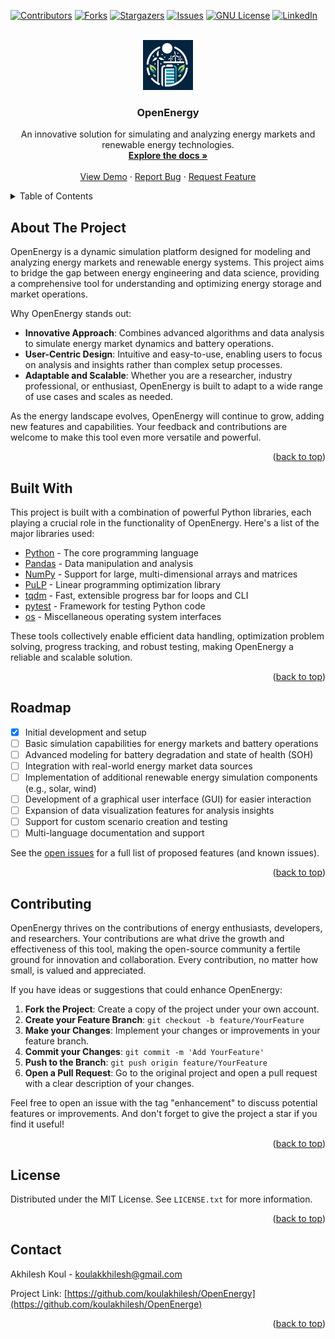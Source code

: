 <div id="top"></div>

[![Contributors][contributors-shield]][contributors-url]
[![Forks][forks-shield]][forks-url]
[![Stargazers][stars-shield]][stars-url]
[![Issues][issues-shield]][issues-url]
[![GNU License][license-shield]][license-url]
[![LinkedIn][linkedin-shield]][linkedin-url]


<!-- PROJECT LOGO -->
<br />
<div align="center">
  <a href="https://github.com/koulakhilesh/OpenEnergy">
    <img src="images/logo_oe.png" alt="Logo" width="80" height="80">
  </a>

  <h3 align="center">OpenEnergy</h3>

  <p align="center">
    An innovative solution for simulating and analyzing energy markets and renewable energy technologies.
    <br />
    <a href="https://github.com/koulakhilesh/OpenEnergy"><strong>Explore the docs »</strong></a>
    <br />
    <br />
    <a href="https://github.com/koulakhilesh/OpenEnergy">View Demo</a>
    ·
    <a href="https://github.com/koulakhilesh/OpenEnergy/issues">Report Bug</a>
    ·
    <a href="https://github.com/koulakhilesh/OpenEnergy/issues">Request Feature</a>
  </p>
</div>


<!-- TABLE OF CONTENTS -->
<details>
  <summary>Table of Contents</summary>
  <ol>
    <li><a href="#about-the-project">About The Project</a></li>
    <li><a href="#built-with">Built With</a></li>
    <!-- <li><a href="#getting-started">Getting Started</a></li> -->
    <li><a href="#roadmap">Roadmap</a></li>
    <li><a href="#contributing">Contributing</a></li>
    <li><a href="#license">License</a></li>
    <li><a href="#contact">Contact</a></li>
    <!-- <li><a href="#acknowledgments">Acknowledgments</a></li> -->
  </ol>
</details>


<!-- ABOUT THE PROJECT -->
## About The Project

<!-- [![OpenEnergy Screen Shot][product-screenshot]](https://example.com) -->

OpenEnergy is a dynamic simulation platform designed for modeling and analyzing energy markets and renewable energy systems. This project aims to bridge the gap between energy engineering and data science, providing a comprehensive tool for understanding and optimizing energy storage and market operations.

Why OpenEnergy stands out:
* **Innovative Approach**: Combines advanced algorithms and data analysis to simulate energy market dynamics and battery operations.
* **User-Centric Design**: Intuitive and easy-to-use, enabling users to focus on analysis and insights rather than complex setup processes.
* **Adaptable and Scalable**: Whether you are a researcher, industry professional, or enthusiast, OpenEnergy is built to adapt to a wide range of use cases and scales as needed.

As the energy landscape evolves, OpenEnergy will continue to grow, adding new features and capabilities. Your feedback and contributions are welcome to make this tool even more versatile and powerful.

<p align="right">(<a href="#top">back to top</a>)</p>



## Built With

This project is built with a combination of powerful Python libraries, each playing a crucial role in the functionality of OpenEnergy. Here's a list of the major libraries used:

* [Python](https://www.python.org/) - The core programming language
* [Pandas](https://pandas.pydata.org/) - Data manipulation and analysis
* [NumPy](https://numpy.org/) - Support for large, multi-dimensional arrays and matrices
* [PuLP](https://coin-or.github.io/pulp/) - Linear programming optimization library
* [tqdm](https://tqdm.github.io/) - Fast, extensible progress bar for loops and CLI
* [pytest](https://docs.pytest.org/en/stable/) - Framework for testing Python code
* [os](https://docs.python.org/3/library/os.html) - Miscellaneous operating system interfaces

These tools collectively enable efficient data handling, optimization problem solving, progress tracking, and robust testing, making OpenEnergy a reliable and scalable solution.

<p align="right">(<a href="#top">back to top</a>)</p>


<!-- GETTING STARTED
## Getting Started

This is an example of how you may give instructions on setting up your project locally.
To get a local copy up and running follow these simple example steps.

### Prerequisites

This is an example of how to list things you need to use the software and how to install them.
* npm
  ```sh
  npm install npm@latest -g
  ```

### Installation

_Below is an example of how you can instruct your audience on installing and setting up your app. This template doesn't rely on any external dependencies or services._

1. Get a free API Key at [https://example.com](https://example.com)
2. Clone the repo
   ```sh
   git clone https://github.com/your_username_/Project-Name.git
   ```
3. Install NPM packages
   ```sh
   npm install
   ```
4. Enter your API in `config.js`
   ```js
   const API_KEY = 'ENTER YOUR API';
   ```

<p align="right">(<a href="#top">back to top</a>)</p> -->



<!-- USAGE EXAMPLES
## Usage

Use this space to show useful examples of how a project can be used. Additional screenshots, code examples and demos work well in this space. You may also link to more resources.

_For more examples, please refer to the [Documentation](https://example.com)_

<p align="right">(<a href="#top">back to top</a>)</p> -->



<!-- ROADMAP -->
## Roadmap

- [x] Initial development and setup
- [ ] Basic simulation capabilities for energy markets and battery operations
- [ ] Advanced modeling for battery degradation and state of health (SOH)
- [ ] Integration with real-world energy market data sources
- [ ] Implementation of additional renewable energy simulation components (e.g., solar, wind)
- [ ] Development of a graphical user interface (GUI) for easier interaction
- [ ] Expansion of data visualization features for analysis insights
- [ ] Support for custom scenario creation and testing
- [ ] Multi-language documentation and support

See the [open issues](https://github.com/koulakhilesh/OpenEnergy/issues) for a full list of proposed features (and known issues).

<p align="right">(<a href="#top">back to top</a>)</p>


<!-- CONTRIBUTING -->
## Contributing

OpenEnergy thrives on the contributions of energy enthusiasts, developers, and researchers. Your contributions are what drive the growth and effectiveness of this tool, making the open-source community a fertile ground for innovation and collaboration. Every contribution, no matter how small, is valued and appreciated.

If you have ideas or suggestions that could enhance OpenEnergy:

1. **Fork the Project**: Create a copy of the project under your own account.
2. **Create your Feature Branch**: `git checkout -b feature/YourFeature`
3. **Make your Changes**: Implement your changes or improvements in your feature branch.
4. **Commit your Changes**: `git commit -m 'Add YourFeature'`
5. **Push to the Branch**: `git push origin feature/YourFeature`
6. **Open a Pull Request**: Go to the original project and open a pull request with a clear description of your changes.

Feel free to open an issue with the tag "enhancement" to discuss potential features or improvements. And don't forget to give the project a star if you find it useful!

<p align="right">(<a href="#top">back to top</a>)</p>

<!-- LICENSE -->
## License

Distributed under the MIT License. See `LICENSE.txt` for more information.

<p align="right">(<a href="#top">back to top</a>)</p>



<!-- CONTACT -->
## Contact

Akhilesh Koul - koulakkhilesh@gmail.com

Project Link: [https://github.com/koulakhilesh/OpenEnergy](https://github.com/koulakhilesh/OpenEnerge)

<p align="right">(<a href="#top">back to top</a>)</p>



<!-- ACKNOWLEDGMENTS -->
<!-- ## Acknowledgments -->

<!-- * [Choose an Open Source License](https://choosealicense.com) -->


<!-- <p align="right">(<a href="#top">back to top</a>)</p> -->



<!-- MARKDOWN LINKS & IMAGES -->
<!-- https://www.markdownguide.org/basic-syntax/#reference-style-links -->
[contributors-shield]: https://img.shields.io/github/contributors/koulakhilesh/OpenEnergy.svg?style=for-the-badge
[contributors-url]: https://github.com/koulakhilesh/OpenEnergy/graphs/contributors
[forks-shield]: https://img.shields.io/github/forks/koulakhilesh/OpenEnergy.svg?style=for-the-badge
[forks-url]: https://github.com/koulakhilesh/OpenEnergy/network/members
[stars-shield]: https://img.shields.io/github/stars/koulakhilesh/OpenEnergy.svg?style=for-the-badge
[stars-url]: https://github.comkoulakhilesh/OpenEnergy/stargazers
[issues-shield]: https://img.shields.io/github/issues/koulakhilesh/OpenEnergy.svg?style=for-the-badge
[issues-url]: https://github.com/koulakhilesh/OpenEnergy/issues
[license-shield]: https://img.shields.io/github/license/koulakhilesh/OpenEnergy.svg?style=for-the-badge
[license-url]: https://github.com/koulakhilesh/OpenEnergy/blob/master/LICENSE.txt
[linkedin-shield]: https://img.shields.io/badge/-LinkedIn-black.svg?style=for-the-badge&logo=linkedin&colorB=555
[linkedin-url]: https://linkedin.com/in/akhilesh-koul
<!-- [product-screenshot]: images/screenshot.png -->